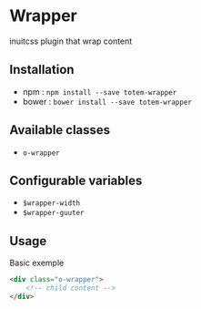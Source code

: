 # Wrapper

inuitcss plugin that wrap content

## Installation

- npm : `npm install --save totem-wrapper`
- bower : `bower install --save totem-wrapper`

## Available classes

- `o-wrapper`

## Configurable variables

- `$wrapper-width`
- `$wrapper-guuter`

## Usage 

Basic exemple

```html
<div class="o-wrapper">
	<!-- child content -->
</div>
```
